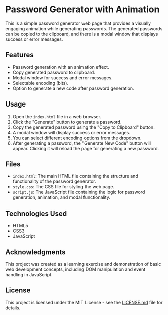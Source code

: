 # Password Generator with Animation

This is a simple password generator web page that provides a visually engaging animation while generating passwords. The generated passwords can be copied to the clipboard, and there is a modal window that displays success or error messages.

## Features

- Password generation with an animation effect.
- Copy generated password to clipboard.
- Modal window for success and error messages.
- Selectable encoding (bits).
- Option to generate a new code after password generation.

## Usage

1. Open the `index.html` file in a web browser.
2. Click the "Generate" button to generate a password.
3. Copy the generated password using the "Copy to Clipboard" button.
4. A modal window will display success or error messages.
5. You can select different encoding options from the dropdown.
6. After generating a password, the "Generate New Code" button will appear. Clicking it will reload the page for generating a new password.

## Files

- `index.html`: The main HTML file containing the structure and functionality of the password generator.
- `style.css`: The CSS file for styling the web page.
- `script.js`: The JavaScript file containing the logic for password generation, animation, and modal functionality.

## Technologies Used

- HTML5
- CSS3
- JavaScript

## Acknowledgments

This project was created as a learning exercise and demonstration of basic web development concepts, including DOM manipulation and event handling in JavaScript.

## License

This project is licensed under the MIT License - see the [LICENSE.md](LICENSE.md) file for details.
